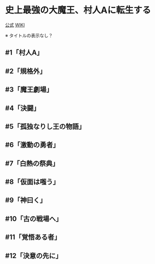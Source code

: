# 史上最強の大魔王、村人Aに転生する

[公式](https://murabito-a-anime.com/) 
[WIKI](https://ja.wikipedia.org/wiki/%E5%8F%B2%E4%B8%8A%E6%9C%80%E5%BC%B7%E3%81%AE%E5%A4%A7%E9%AD%94%E7%8E%8B%E3%80%81%E6%9D%91%E4%BA%BAA%E3%81%AB%E8%BB%A2%E7%94%9F%E3%81%99%E3%82%8B) 

※ タイトルの表示なし？

## #1「村人A」

## #2「規格外」

## #3「魔王劇場」

## #4「決闘」

## #5「孤独なりし王の物語」

## #6「激動の勇者」

## #7「白熱の祭典」

## #8「仮面は嗤う」

## #9「神曰く」

## #10「古の戦場へ」

## #11「覚悟ある者」

## #12「決意の先に」
